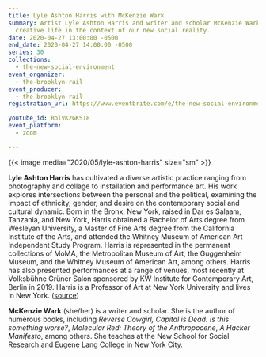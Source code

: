 ```yaml
---
title: Lyle Ashton Harris with McKenzie Wark
summary: Artist Lyle Ashton Harris and writer and scholar McKenzie Wark discuss
  creative life in the context of our new social reality.
date: 2020-04-27 13:00:00 -0500
end_date: 2020-04-27 14:00:00 -0500
series: 30
collections:
  - the-new-social-environment
event_organizer:
  - the-brooklyn-rail
event_producer:
  - the-brooklyn-rail
registration_url: https://www.eventbrite.com/e/the-new-social-environment-30-lyle-ashton-harris-mckenzie-wark-tickets-103168923026

youtube_id: BolVK2GKS18
event_platform:
  - zoom

---
```


{{< image media="2020/05/lyle-ashton-harris" size="sm" >}}

**Lyle Ashton Harris** has cultivated a diverse artistic practice ranging from photography and collage to installation and performance art. His work explores intersections between the personal and the political, examining the impact of ethnicity, gender, and desire on the contemporary social and cultural dynamic. Born in the Bronx, New York, raised in Dar es Salaam, Tanzania, and New York, Harris obtained a Bachelor of Arts degree from Wesleyan University, a Master of Fine Arts degree from the California Institute of the Arts, and attended the Whitney Museum of American Art Independent Study Program. Harris is represented in the permanent collections of MoMA, the Metropolitan Museum of Art, the Guggenheim Museum, and the Whitney Museum of American Art, among others. Harris has also presented performances at a range of venues, most recently at Volksbühne Grüner Salon sponsored by KW Institute for Contemporary Art, Berlin in 2019. Harris is a Professor of Art at New York University and lives in New York. ([source](<https://www.lyleashtonharris.com/about/>))

**McKenzie Wark** (she/her) is a writer and scholar. She is the author of numerous books, including *Reverse Cowgirl, Capital is Dead: Is this something worse?*, *Molecular Red: Theory of the Anthropocene*, *A Hacker Manifesto*, among others. She teaches at the New School for Social Research and Eugene Lang College in New York City.
